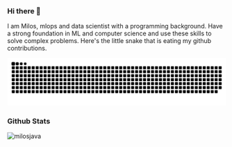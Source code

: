 ### Hi there 👋

I am Milos, mlops and data scientist with a programming background. Have a strong foundation in ML and computer science and use these skills to solve complex problems. Here's the little snake that is eating my github contributions. 

![Snake animation](https://raw.githubusercontent.com/milosjava/milosjava/output/github-contribution-grid-snake.svg)

### Github Stats  
<div align="left">
<img align="left" src="https://github-readme-stats.vercel.app/api/top-langs?username=milosjava&show_icons=true&locale=en&layout=compact&count_private=true" alt="milosjava" /></div> 



<!--
**milosjava/milosjava** is a ✨ _special_ ✨ repository because its `README.md` (this file) appears on your GitHub profile.

Here are some ideas to get you started:

- 🔭 I’m currently working on ...
- 🌱 I’m currently learning ...
- 👯 I’m looking to collaborate on ...
- 🤔 I’m looking for help with ...
- 💬 Ask me about ...
- 📫 How to reach me: ...
- 😄 Pronouns: ...
- ⚡ Fun fact: ...
-->
